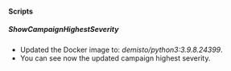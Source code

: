 
#### Scripts
##### ShowCampaignHighestSeverity
- Updated the Docker image to: *demisto/python3:3.9.8.24399*.
- You can see now the updated campaign highest severity.
